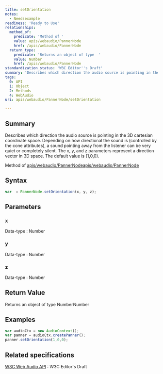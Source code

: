 ```yaml
---
title: setOrientation
notes:
  - Needsexample
readiness: 'Ready to Use'
relationships:
  method_of:
    predicate: 'Method of '
    value: apis/webaudio/PannerNode
    href: /apis/webaudio/PannerNode
  return_type:
    predicate: 'Returns an object of type  '
    value: Number
    href: /apis/webaudio/PannerNode
standardization_status: 'W3C Editor''s Draft'
summary: 'Describes which direction the audio source is pointing in the 3D cartesian coordinate space. Depending on how directional the sound is (controlled by the cone attributes), a sound pointing away from the listener can be very quiet or completely silent. The x, y, and z parameters represent a direction vector in 3D space. The default value is (1,0,0).'
tags:
  0: API
  1: Object
  2: Methods
  4: WebAudio
uri: apis/webaudio/PannerNode/setOrientation

---
```

## <span>Summary</span>

Describes which direction the audio source is pointing in the 3D cartesian coordinate space. Depending on how directional the sound is (controlled by the cone attributes), a sound pointing away from the listener can be very quiet or completely silent. The x, y, and z parameters represent a direction vector in 3D space. The default value is (1,0,0).

Method of [apis/webaudio/PannerNode](/apis/webaudio/PannerNode)[apis/webaudio/PannerNode](/apis/webaudio/PannerNode)

## <span>Syntax</span>

``` js
var  = PannerNode.setOrientation(x, y, z);
```

## <span>Parameters</span>

### <span>x</span>

 Data-type
:   Number

### <span>y</span>

 Data-type
:   Number

### <span>z</span>

 Data-type
:   Number

## <span>Return Value</span>

Returns an object of type NumberNumber

## <span>Examples</span>

``` js
var audioCtx = new AudioContext();
var panner = audioCtx.createPanner();
panner.setOrientation(1,0,0);
```

## <span>Related specifications</span>

[W3C Web Audio API](http://webaudio.github.io/web-audio-api/)
:   W3C Editor's Draft
